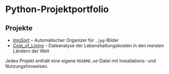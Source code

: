 # Python-Projektportfolio

## Projekte

- [ImgSort](Image-automatisirung/README.md) – Automatischer Organizer für `.jpg`-Bilder
- [Cost_of_Living](./Cost_of_Living/README.md) – Dateanalyse der Lebenshaltungskosten in den meisten Ländern der Welt

Jedes Projekt enthält eine eigene `README.md`-Datei mit Installations- und Nutzungshinweisen.